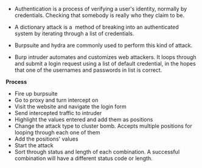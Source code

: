 - Authentication is a process of verifying a user's identity, normally by credentials. Checking that somebody is really who they claim to be. 
    

- A dictionary attack is a  method of breaking into an authenticated system by iterating through a list of credentials. 
    

- Burpsuite and hydra are commonly used to perform this kind of attack. 
    

- Burp intruder automates and customizes web attackers. It loops through and submit a login request using a list of default credential, in the hopes that one of the usernames and passwords in list is correct. 
    

**Process** 

- Fire up burpsuite 
- Go to proxy and turn intercept on 
- Visit the website and navigate the login form 
- Send intercepted traffic to intruder 
- Highlight the values entered and add them as positions 
- Change the attack type to cluster bomb. Accepts multiple positions for looping through each one of them 
- Add the positions' values 
- Start the attack 
- Sort through status and length of each combination. A successful combination will have a different status code or length.